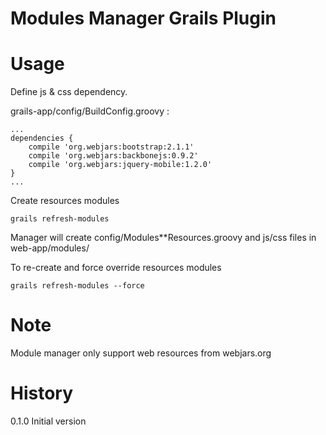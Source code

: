 Modules Manager Grails Plugin
==============================

Usage
=====

Define js & css dependency.

grails-app/config/BuildConfig.groovy :

    ...
    dependencies {
        compile 'org.webjars:bootstrap:2.1.1'
        compile 'org.webjars:backbonejs:0.9.2'
        compile 'org.webjars:jquery-mobile:1.2.0'
    }
    ...

Create resources modules

    grails refresh-modules

Manager will create config/Modules**Resources.groovy and js/css files in web-app/modules/

To re-create and force override resources modules

    grails refresh-modules --force


Note
====

Module manager only support web resources from webjars.org


History
=======

0.1.0   Initial version
